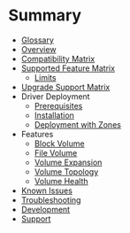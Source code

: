 # Summary

* [Glossary](glossary.md)
* [Overview](overview.md)
* [Compatibility Matrix](compatiblity_matrix.md)
* [Supported Feature Matrix](supported_features_matrix.md)
  * [Limits](limits.md)
* [Upgrade Support Matrix](upgrade_support_matrix.md)
* Driver Deployment
  * [Prerequisites](driver-deployment/prerequisites.md)
  * [Installation](driver-deployment/installation.md)
  * [Deployment with Zones](driver-deployment/deploying_csi_with_zones.md)
* Features
  * [Block Volume](features/block_volume.md)
  * [File Volume](features/file_volume.md)
  * [Volume Expansion](features/volume_expansion.md)
  * [Volume Topology](features/volume_topology.md)
  * [Volume Health](features/volume_health.md)
* [Known Issues](known_issues.md)
* [Troubleshooting](troubleshooting.md)
* [Development](development.md)
* [Support](support.md)
